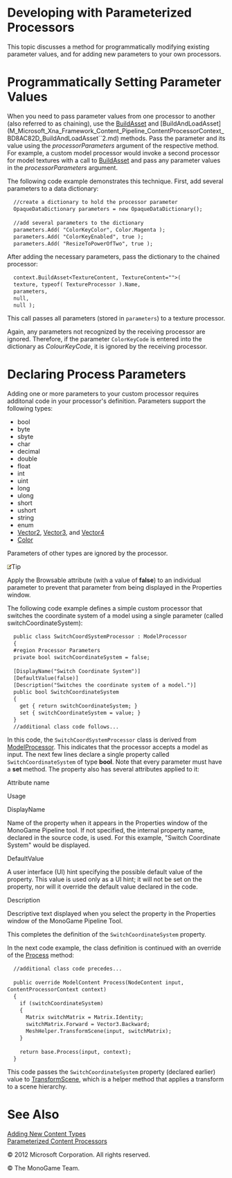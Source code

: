 

# Developing with Parameterized Processors

This topic discusses a method for programmatically modifying existing parameter values, and for adding new parameters to your own processors.

# Programmatically Setting Parameter Values

When you need to pass parameter values from one processor to another (also referred to as chaining), use the [BuildAsset](M_Microsoft_Xna_Framework_Content_Pipeline_ContentProcessorContext_0B7E922C_BuildAsset``2.md) and [BuildAndLoadAsset](M_Microsoft_Xna_Framework_Content_Pipeline_ContentProcessorContext_BD8AC82D_BuildAndLoadAsset``2.md) methods. Pass the parameter and its value using the _processorParameters_ argument of the respective method. For example, a custom model processor would invoke a second processor for model textures with a call to [BuildAsset](M_Microsoft_Xna_Framework_Content_Pipeline_ContentProcessorContext_0B7E922C_BuildAsset``2.md) and pass any parameter values in the _processorParameters_ argument.

The following code example demonstrates this technique. First, add several parameters to a data dictionary:

      //create a dictionary to hold the processor parameter
      OpaqueDataDictionary parameters = new OpaqueDataDictionary();

      //add several parameters to the dictionary
      parameters.Add( "ColorKeyColor", Color.Magenta );
      parameters.Add( "ColorKeyEnabled", true );
      parameters.Add( "ResizeToPowerOfTwo", true );
    

After adding the necessary parameters, pass the dictionary to the chained processor:

      context.BuildAsset<TextureContent, TextureContent="">(
      texture, typeof( TextureProcessor ).Name,
      parameters,
      null,
      null );
    

This call passes all parameters (stored in `parameters`) to a texture processor.

Again, any parameters not recognized by the receiving processor are ignored. Therefore, if the parameter `ColorKeyCode` is entered into the dictionary as _ColourKeyCode_, it is ignored by the receiving processor.

# Declaring Process Parameters

Adding one or more parameters to your custom processor requires additonal code in your processor's definition. Parameters support the following types:

*   bool
*   byte
*   sbyte
*   char
*   decimal
*   double
*   float
*   int
*   uint
*   long
*   ulong
*   short
*   ushort
*   string
*   enum
*   [Vector2](T_Microsoft_Xna_Framework_Vector2.md), [Vector3](T_Microsoft_Xna_Framework_Vector3.md), and [Vector4](T_Microsoft_Xna_Framework_Vector4.md)
*   [Color](T_MXF_Color.md)

Parameters of other types are ignored by the processor.

![](note.gif)Tip

Apply the Browsable attribute (with a value of **false**) to an individual parameter to prevent that parameter from being displayed in the Properties window.

The following code example defines a simple custom processor that switches the coordinate system of a model using a single parameter (called switchCoordinateSystem):

      public class SwitchCoordSystemProcessor : ModelProcessor
      {
      #region Processor Parameters
      private bool switchCoordinateSystem = false;

      [DisplayName("Switch Coordinate System")]
      [DefaultValue(false)]
      [Description("Switches the coordinate system of a model.")]
      public bool SwitchCoordinateSystem
      {
        get { return switchCoordinateSystem; }
        set { switchCoordinateSystem = value; }
      }
      //additional class code follows...
    

In this code, the `SwitchCoordSystemProcessor` class is derived from [ModelProcessor](T_Microsoft_Xna_Framework_Content_Pipeline_Processors_ModelProcessor.md). This indicates that the processor accepts a model as input. The next few lines declare a single property called `SwitchCoordinateSystem` of type **bool**. Note that every parameter must have a **set** method. The property also has several attributes applied to it:

Attribute name

Usage

DisplayName

Name of the property when it appears in the Properties window of the MonoGame Pipeline tool. If not specified, the internal property name, declared in the source code, is used. For this example, "Switch Coordinate System" would be displayed.

DefaultValue

A user interface (UI) hint specifying the possible default value of the property. This value is used only as a UI hint; it will not be set on the property, nor will it override the default value declared in the code.

Description

Descriptive text displayed when you select the property in the Properties window of the MonoGame Pipeline Tool.

This completes the definition of the `SwitchCoordinateSystem` property.

In the next code example, the class definition is continued with an override of the [Process](M_Microsoft_Xna_Framework_Content_Pipeline_Processors_ModelProcessor_07B0E38B_Process.md) method:

      //additional class code precedes...

      public override ModelContent Process(NodeContent input, ContentProcessorContext context)
      {
        if (switchCoordinateSystem)
        {
          Matrix switchMatrix = Matrix.Identity;
          switchMatrix.Forward = Vector3.Backward;
          MeshHelper.TransformScene(input, switchMatrix);
        }

        return base.Process(input, context);
      }
    

This code passes the `SwitchCoordinateSystem` property (declared earlier) value to [TransformScene](M_Microsoft_Xna_Framework_Content_Pipeline_Graphics_MeshHelper_TransformScene.md), which is a helper method that applies a transform to a scene hierarchy.

# See Also

[Adding New Content Types](CP_Content_Advanced.md)  
[Parameterized Content Processors](CP_StdParamProcs.md)  

© 2012 Microsoft Corporation. All rights reserved.

© The MonoGame Team.
